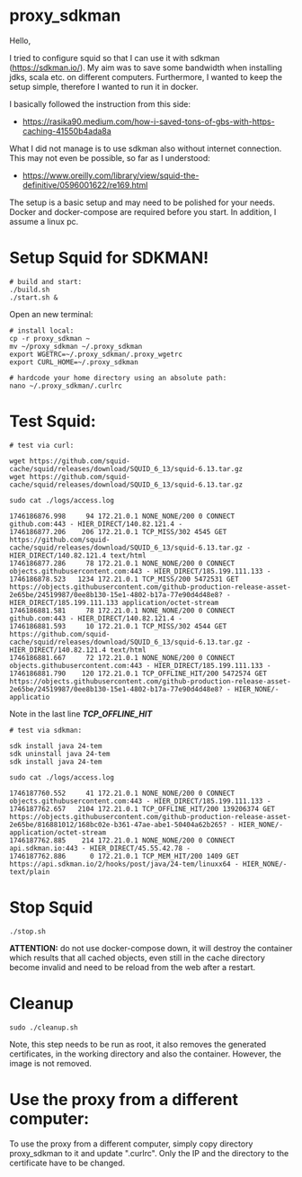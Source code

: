 # proxy_sdkman

Hello,

I tried to configure squid so that I can use it with sdkman (https://sdkman.io/).
My aim was to save some bandwidth when installing jdks, scala etc. on different computers.
Furthermore, I wanted to keep the setup simple, therefore I wanted to run it in docker.

I basically followed the instruction from this side:
- https://rasika90.medium.com/how-i-saved-tons-of-gbs-with-https-caching-41550b4ada8a

What I did not manage is to use sdkman also without internet connection.
This may not even be possible, so far as I understood:
- https://www.oreilly.com/library/view/squid-the-definitive/0596001622/re169.html

The setup is a basic setup and may need to be polished for your needs.
Docker and docker-compose are required before you start. In addition, I assume a linux pc.

# Setup Squid for SDKMAN! 

```
# build and start:
./build.sh
./start.sh &
```

Open an new terminal:

```
# install local:
cp -r proxy_sdkman ~
mv ~/proxy_sdkman ~/.proxy_sdkman
export WGETRC=~/.proxy_sdkman/.proxy_wgetrc
export CURL_HOME=~/.proxy_sdkman

# hardcode your home directory using an absolute path:
nano ~/.proxy_sdkman/.curlrc
```

# Test Squid:

```
# test via curl:

wget https://github.com/squid-cache/squid/releases/download/SQUID_6_13/squid-6.13.tar.gz
wget https://github.com/squid-cache/squid/releases/download/SQUID_6_13/squid-6.13.tar.gz

sudo cat ./logs/access.log

1746186876.998     94 172.21.0.1 NONE_NONE/200 0 CONNECT github.com:443 - HIER_DIRECT/140.82.121.4 -
1746186877.206    206 172.21.0.1 TCP_MISS/302 4545 GET https://github.com/squid-cache/squid/releases/download/SQUID_6_13/squid-6.13.tar.gz - HIER_DIRECT/140.82.121.4 text/html
1746186877.286     78 172.21.0.1 NONE_NONE/200 0 CONNECT objects.githubusercontent.com:443 - HIER_DIRECT/185.199.111.133 -
1746186878.523   1234 172.21.0.1 TCP_MISS/200 5472531 GET https://objects.githubusercontent.com/github-production-release-asset-2e65be/24519987/0ee8b130-15e1-4802-b17a-77e90d4d48e8? - HIER_DIRECT/185.199.111.133 application/octet-stream
1746186881.581     78 172.21.0.1 NONE_NONE/200 0 CONNECT github.com:443 - HIER_DIRECT/140.82.121.4 -
1746186881.593     10 172.21.0.1 TCP_MISS/302 4544 GET https://github.com/squid-cache/squid/releases/download/SQUID_6_13/squid-6.13.tar.gz - HIER_DIRECT/140.82.121.4 text/html
1746186881.667     72 172.21.0.1 NONE_NONE/200 0 CONNECT objects.githubusercontent.com:443 - HIER_DIRECT/185.199.111.133 -
1746186881.790    120 172.21.0.1 TCP_OFFLINE_HIT/200 5472574 GET https://objects.githubusercontent.com/github-production-release-asset-2e65be/24519987/0ee8b130-15e1-4802-b17a-77e90d4d48e8? - HIER_NONE/- applicatio
```

Note in the last line ***TCP_OFFLINE_HIT***

```
# test via sdkman:

sdk install java 24-tem
sdk uninstall java 24-tem
sdk install java 24-tem

sudo cat ./logs/access.log

1746187760.552     41 172.21.0.1 NONE_NONE/200 0 CONNECT objects.githubusercontent.com:443 - HIER_DIRECT/185.199.111.133 -
1746187762.657   2104 172.21.0.1 TCP_OFFLINE_HIT/200 139206374 GET https://objects.githubusercontent.com/github-production-release-asset-2e65be/816881012/168bc02e-b361-47ae-abe1-50404a62b265? - HIER_NONE/- application/octet-stream
1746187762.885    214 172.21.0.1 NONE_NONE/200 0 CONNECT api.sdkman.io:443 - HIER_DIRECT/45.55.42.78 -
1746187762.886      0 172.21.0.1 TCP_MEM_HIT/200 1409 GET https://api.sdkman.io/2/hooks/post/java/24-tem/linuxx64 - HIER_NONE/- text/plain
```

# Stop Squid

```
./stop.sh
```

**ATTENTION:**
do not use docker-compose down, it will destroy the container which results that all cached objects, 
even still in the cache directory become invalid and need to be reload from the web after a restart.

# Cleanup

```
sudo ./cleanup.sh
```

Note, this step needs to be run as root, it also removes the generated certificates, in the working directory and also the container. However, the image is not removed.

# Use the proxy from a different computer:

To use the proxy from a different computer, simply copy directory proxy_sdkman to it and update ".curlrc".
Only the IP and the directory to the certificate have to be changed. 
